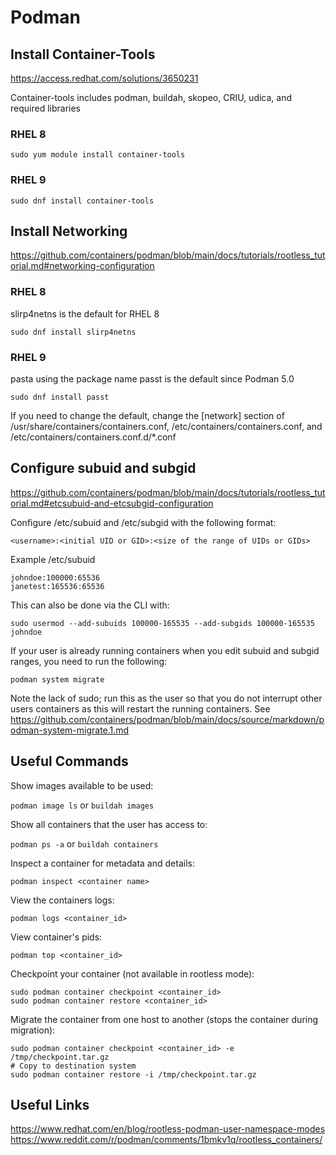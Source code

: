 # Podman

## Install Container-Tools
https://access.redhat.com/solutions/3650231 

Container-tools includes podman, buildah, skopeo, CRIU, udica, and required libraries

### RHEL 8
`sudo yum module install container-tools`

### RHEL 9
`sudo dnf install container-tools`

## Install Networking
https://github.com/containers/podman/blob/main/docs/tutorials/rootless_tutorial.md#networking-configuration

### RHEL 8
slirp4netns is the default for RHEL 8

`sudo dnf install slirp4netns`

### RHEL 9
pasta using the package name passt is the default since Podman 5.0

`sudo dnf install passt`

If you need to change the default, change the [network] section of /usr/share/containers/containers.conf, /etc/containers/containers.conf, and /etc/containers/containers.conf.d/*.conf

## Configure subuid and subgid
https://github.com/containers/podman/blob/main/docs/tutorials/rootless_tutorial.md#etcsubuid-and-etcsubgid-configuration

Configure /etc/subuid and /etc/subgid with the following format:

`<username>:<initial UID or GID>:<size of the range of UIDs or GIDs>`

Example /etc/subuid
```
johndoe:100000:65536
janetest:165536:65536
```

This can also be done via the CLI with:

`sudo usermod --add-subuids 100000-165535 --add-subgids 100000-165535 johndoe`

If your user is already running containers when you edit subuid and subgid ranges, you need to run the following:

`podman system migrate`

Note the lack of sudo; run this as the user so that you do not interrupt other users containers as this will restart the running containers. See https://github.com/containers/podman/blob/main/docs/source/markdown/podman-system-migrate.1.md

## Useful Commands

Show images available to be used:

`podman image ls` or `buildah images`

Show all containers that the user has access to:

`podman ps -a` or `buildah containers`

Inspect a container for metadata and details:

`podman inspect <container name>`

View the containers logs:

`podman logs <container_id>`

View container's pids:

`podman top <container_id>`

Checkpoint your container (not available in rootless mode):

```
sudo podman container checkpoint <container_id>
sudo podman container restore <container_id>
```

Migrate the container from one host to another (stops the container during migration):

```
sudo podman container checkpoint <container_id> -e /tmp/checkpoint.tar.gz
# Copy to destination system
sudo podman container restore -i /tmp/checkpoint.tar.gz
```

## Useful Links
https://www.redhat.com/en/blog/rootless-podman-user-namespace-modes
https://www.reddit.com/r/podman/comments/1bmkv1q/rootless_containers/